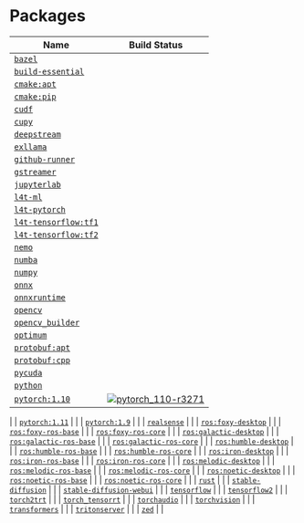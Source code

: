 # Packages
| Name | Build Status |
|------------|------------|
| [`bazel`](/packages/bazel) |  |
| [`build-essential`](/packages/build-essential) |  |
| [`cmake:apt`](/packages/cmake/cmake_apt) |  |
| [`cmake:pip`](/packages/cmake/cmake_pip) |  |
| [`cudf`](/packages/rapids/cudf) |  |
| [`cupy`](/packages/cupy) |  |
| [`deepstream`](/packages/deepstream) |  |
| [`exllama`](/packages/llm/exllama) |  |
| [`github-runner`](/packages/github-runner) |  |
| [`gstreamer`](/packages/gstreamer) |  |
| [`jupyterlab`](/packages/jupyterlab) |  |
| [`l4t-ml`](/packages/l4t/l4t-ml) |  |
| [`l4t-pytorch`](/packages/l4t/l4t-pytorch) |  |
| [`l4t-tensorflow:tf1`](/packages/l4t/l4t-tensorflow) |  |
| [`l4t-tensorflow:tf2`](/packages/l4t/l4t-tensorflow) |  |
| [`nemo`](/packages/nemo) |  |
| [`numba`](/packages/numba) |  |
| [`numpy`](/packages/numpy) |  |
| [`onnx`](/packages/onnx) |  |
| [`onnxruntime`](/packages/onnxruntime) |  |
| [`opencv`](/packages/opencv) |  |
| [`opencv_builder`](/packages/opencv/opencv_builder) |  |
| [`optimum`](/packages/llm/optimum) |  |
| [`protobuf:apt`](/packages/protobuf/protobuf_apt) |  |
| [`protobuf:cpp`](/packages/protobuf/protobuf_cpp) |  |
| [`pycuda`](/packages/pycuda) |  |
| [`python`](/packages/python) |  |
| [`pytorch:1.10`](/packages/pytorch) | [![`pytorch_110-r3271`](https://github.com/dusty-nv/jetson-containers/actions/workflows/pytorch_110-r3271.yml/badge.svg)](https://github.com/dusty-nv/jetson-containers/actions/workflows/pytorch_110-r3271.yml)
 |
| [`pytorch:1.11`](/packages/pytorch) |  |
| [`pytorch:1.9`](/packages/pytorch) |  |
| [`realsense`](/packages/realsense) |  |
| [`ros:foxy-desktop`](/packages/ros) |  |
| [`ros:foxy-ros-base`](/packages/ros) |  |
| [`ros:foxy-ros-core`](/packages/ros) |  |
| [`ros:galactic-desktop`](/packages/ros) |  |
| [`ros:galactic-ros-base`](/packages/ros) |  |
| [`ros:galactic-ros-core`](/packages/ros) |  |
| [`ros:humble-desktop`](/packages/ros) |  |
| [`ros:humble-ros-base`](/packages/ros) |  |
| [`ros:humble-ros-core`](/packages/ros) |  |
| [`ros:iron-desktop`](/packages/ros) |  |
| [`ros:iron-ros-base`](/packages/ros) |  |
| [`ros:iron-ros-core`](/packages/ros) |  |
| [`ros:melodic-desktop`](/packages/ros) |  |
| [`ros:melodic-ros-base`](/packages/ros) |  |
| [`ros:melodic-ros-core`](/packages/ros) |  |
| [`ros:noetic-desktop`](/packages/ros) |  |
| [`ros:noetic-ros-base`](/packages/ros) |  |
| [`ros:noetic-ros-core`](/packages/ros) |  |
| [`rust`](/packages/rust) |  |
| [`stable-diffusion`](/packages/diffusion/stable-diffusion) |  |
| [`stable-diffusion-webui`](/packages/diffusion/stable-diffusion-webui) |  |
| [`tensorflow`](/packages/tensorflow) |  |
| [`tensorflow2`](/packages/tensorflow) |  |
| [`torch2trt`](/packages/pytorch/torch2trt) |  |
| [`torch_tensorrt`](/packages/pytorch/torch_tensorrt) |  |
| [`torchaudio`](/packages/pytorch/torchaudio) |  |
| [`torchvision`](/packages/pytorch/torchvision) |  |
| [`transformers`](/packages/llm/transformers) |  |
| [`tritonserver`](/packages/tritonserver) |  |
| [`zed`](/packages/zed) |  |
